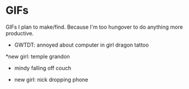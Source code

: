 GIFs
====

GIFs I plan to make/find. Because I'm too hungover to do anything more productive.

* GWTDT: annoyed about computer in girl dragon tattoo

*new girl: temple grandon

* mindy falling off couch

* new girl: nick dropping phone
